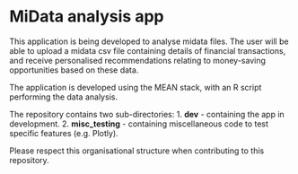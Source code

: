 # MiData analysis app

This application is being developed to analyse midata files. The user will be able to upload a midata csv file containing details of financial transactions, and receive personalised recommendations relating to money-saving opportunities based on these data. 

The application is developed using the MEAN stack, with an R script performing the data analysis.

The repository contains two sub-directories:
	1. **dev** - containing the app in development.
	2. **misc_testing** - containing miscellaneous code to test specific features (e.g. Plotly).

Please respect this organisational structure when contributing to this repository.  

